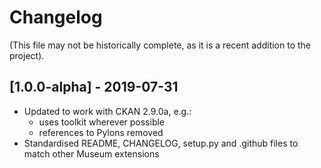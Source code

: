 # Changelog

(This file may not be historically complete, as it is a recent addition to the project).


## [1.0.0-alpha] - 2019-07-31

- Updated to work with CKAN 2.9.0a, e.g.:
    - uses toolkit wherever possible
    - references to Pylons removed
- Standardised README, CHANGELOG, setup.py and .github files to match other Museum extensions
